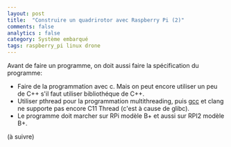 ```yaml
---
layout: post
title:  "Construire un quadrirotor avec Raspberry Pi (2)"
comments: false
analytics : false
category: Système embarqué
tags: raspberry_pi linux drone
---
```


Avant de faire un programme, on doit aussi faire la spécification du programme:  
- Faire de la programmation avec c. Mais on peut encore utiliser un peu de C++ s'il faut utiliser bibliothéque de C++.  
- Utiliser pthread pour la programmation multithreading, puis [gcc](https://gcc.gnu.org/wiki/C11Status) 
et clang ne supporte pas encore C11 Thread (c'est à cause de glibc).  
- Le programme doit marcher sur RPi modèle B+ et aussi sur RPI2 modèle B+.  

(à suivre)



